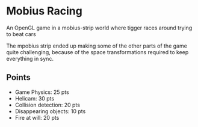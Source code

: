 # Mobius Racing

An OpenGL game in a mobius-strip world where tigger races around trying to beat cars

The mpobius strip ended up making some of the other parts of the game quite challenging, because of the space transformations required to keep everything in sync.

## Points
- Game Physics: 25 pts
- Helicam: 30 pts
- Collision detection: 20 pts
- Disappearing objects: 10 pts
- Fire at will: 20 pts